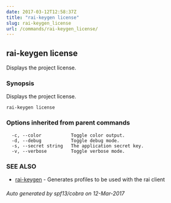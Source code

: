 ```yaml
---
date: 2017-03-12T12:58:37Z
title: "rai-keygen license"
slug: rai-keygen_license
url: /commands/rai-keygen_license/
---
```

## rai-keygen license

Displays the project license.

### Synopsis


Displays the project license.

```
rai-keygen license
```

### Options inherited from parent commands

```
  -c, --color           Toggle color output.
  -d, --debug           Toggle debug mode.
  -s, --secret string   The application secret key.
  -v, --verbose         Toggle verbose mode.
```

### SEE ALSO
* [rai-keygen](/commands/rai-keygen/)	 - Generates profiles to be used with the rai client

###### Auto generated by spf13/cobra on 12-Mar-2017
